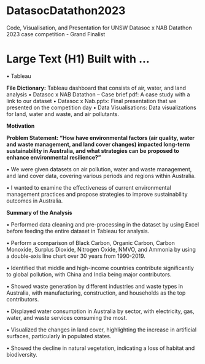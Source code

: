 # DatasocDatathon2023
Code, Visualisation, and Presentation for UNSW Datasoc x NAB Datathon 2023 case competition - Grand Finalist 

# Large Text (H1) **Built with …**

•	Tableau  

**File Dictionary:** Tableau dashboard that consists of air, water, and land analysis
•	Datasoc x NAB Datathon – Case brief.pdf: A case study with a link to our dataset
•	Datasoc x Nab.pptx: Final presentation that we presented on the competition day
•	Data Visualisations: Data visualizations for land, water and waste, and air pollutants. 

**Motivation**

**Problem Statement: 
“How have environmental factors (air quality, water and waste management, and land cover changes) impacted long-term sustainability in Australia, and what strategies can be proposed to enhance environmental resilience?”**

•	We were given datasets on air pollution, water and waste management, and land cover data, covering various periods and regions within Australia.

•	I wanted to examine the effectiveness of current environmental management practices and propose strategies to improve sustainability outcomes in Australia.



**Summary of the Analysis** 

•	Performed data cleaning and pre-processing in the dataset by using Excel before feeding the entire dataset in Tableau for analysis.

•	Perform a comparison of Black Carbon, Organic Carbon, Carbon Monoxide, Surplus Dioxide, Nitrogen Oxide, NMVO, and Ammonia by using a double-axis line chart over 30 years from 1990-2019.

•	Identified that middle and high-income countries contribute significantly to global pollution, with China and India being major contributors.

•	Showed waste generation by different industries and waste types in Australia, with manufacturing, construction, and households as the top contributors.

•	Displayed water consumption in Australia by sector, with electricity, gas, water, and waste services consuming the most.

•	Visualized the changes in land cover, highlighting the increase in artificial surfaces, particularly in populated states.

•	Showed the decline in natural vegetation, indicating a loss of habitat and biodiversity.
